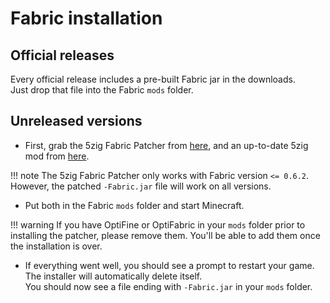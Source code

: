# Fabric installation

## Official releases
Every official release includes a pre-built Fabric jar in the downloads.  
Just drop that file into the Fabric `mods` folder.

## Unreleased versions
* First, grab the 5zig Fabric Patcher from [here](https://github.com/5zig-reborn/5zig-fabric/releases/latest), and an up-to-date 5zig mod from
[here](https://github.com/5zig-reborn/deployments).

!!! note
    The 5zig Fabric Patcher only works with Fabric version `<= 0.6.2`.  
    However, the patched `-Fabric.jar` file will work on all versions.

* Put both in the Fabric `mods` folder and start Minecraft.

!!! warning
    If you have OptiFine or OptiFabric in your `mods` folder prior to installing the patcher, please remove them.
    You'll be able to add them once the installation is over.

* If everything went well, you should see a prompt to restart your game.  
The installer will automatically delete itself.  
You should now see a file ending with `-Fabric.jar` in your `mods` folder.
